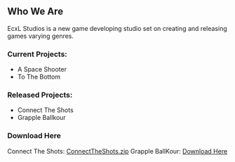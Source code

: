 ## **Who We Are**

EcxL Studios is a new game developing studio set on creating and releasing games varying genres. 

### **Current Projects:**

-   A Space Shooter
-   To The Bottom


### **Released Projects:**

-   Connect The Shots
-   Grapple Ballkour


### **Download Here**

Connect The Shots: [ConnectTheShots.zip](https://github.com/EcxLStudios/EcxLStudios/files/6667112/ConnectTheShots.zip)
Grapple BallKour: [Download Here](https://play.google.com/store/apps/details?id=com.EcxLStudios.GrappleBallkour)
